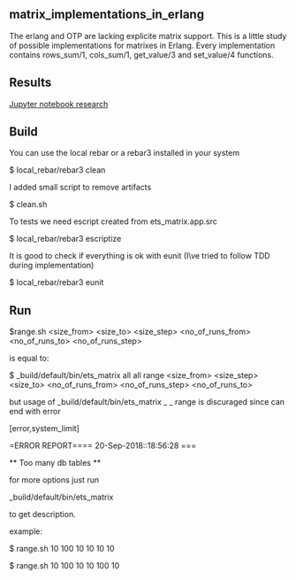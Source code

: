## matrix_implementations_in_erlang

The erlang and OTP are lacking explicite matrix support.
This is a little study of possible implementations for matrixes in Erlang.
Every implementation contains rows_sum/1, cols_sum/1, get_value/3 and set_value/4 functions.

Results
-----

[Jupyter notebook research](https://nbviewer.jupyter.org/urls/gitlab.com/erlang_matrices/matrix_implementations_in_erlang/raw/master/jupyter/main.ipynb)

Build
-----
You can use the local rebar or a rebar3 installed in your system

$ local_rebar/rebar3 clean

I added small script to remove artifacts

$ clean.sh

To tests we need escript created from ets_matrix.app.src

$ local_rebar/rebar3 escriptize

It is good to check if everything is ok with eunit (I\ve tried to follow TDD during implementation)

$ local_rebar/rebar3 eunit

Run
---
$range.sh  <size_from> <size_to> <size_step> <no_of_runs_from> <no_of_runs_to> <no_of_runs_step>

is equal to:

$ _build/default/bin/ets_matrix all all range <size_from> <size_step> <size_to> <no_of_runs_from> <no_of_runs_step> <no_of_runs_to>

but usage of _build/default/bin/ets_matrix _ _ range is discuraged since can end with error

[error,system_limit]

 =ERROR REPORT==== 20-Sep-2018::18:56:28 ===
 
** Too many db tables **

for more options just run 

_build/default/bin/ets_matrix 

to get description.

example:

$ range.sh  10 100 10 10 10 10

$ range.sh  10 100 10 10 100 10